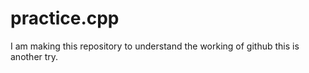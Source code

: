 # practice.cpp
I am making this repository to understand the working of github
this is another try.

